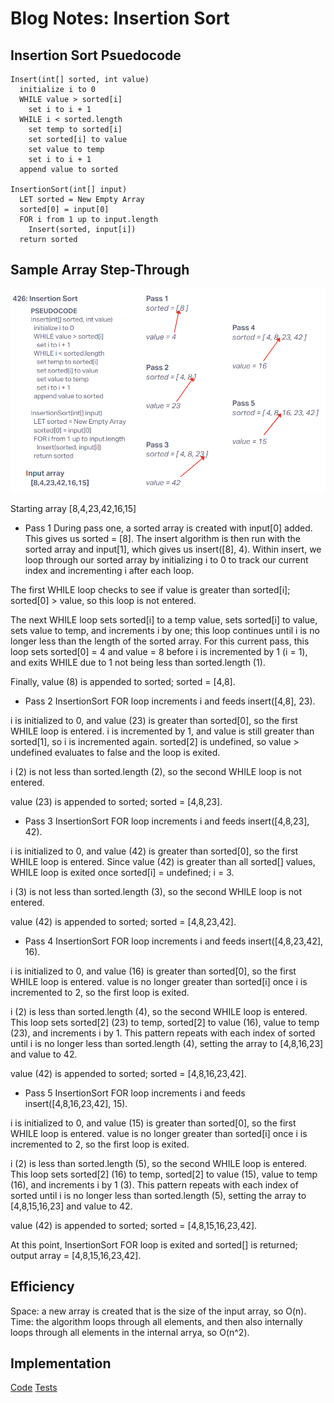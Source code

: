 # Blog Notes: Insertion Sort

## Insertion Sort Psuedocode

```pseudocode
Insert(int[] sorted, int value)
  initialize i to 0
  WHILE value > sorted[i]
    set i to i + 1
  WHILE i < sorted.length
    set temp to sorted[i]
    set sorted[i] to value
    set value to temp
    set i to i + 1
  append value to sorted

InsertionSort(int[] input)
  LET sorted = New Empty Array
  sorted[0] = input[0]
  FOR i from 1 up to input.length
    Insert(sorted, input[i])
  return sorted
  ```

## Sample Array Step-Through

![Insertion Sort Visualization](../../javascript/assets/426InsertionSort.png)

Starting array
[8,4,23,42,16,15]

- Pass 1
During pass one, a sorted array is created with input[0] added. This gives us sorted = [8]. The insert algorithm is then run with the sorted array and input[1], which gives us insert([8], 4). Within insert, we loop through our sorted array by initializing i to 0 to track our current index and incrementing i after each loop.

The first WHILE loop checks to see if value is greater than sorted[i]; sorted[0] > value, so this loop is not entered.

The next WHILE loop sets sorted[i] to a temp value, sets sorted[i] to value, sets value to temp, and increments i by one; this loop continues until i is no longer less than the length of the sorted array.  For this current pass, this loop sets sorted[0] = 4 and value = 8 before i is incremented by 1 (i = 1), and exits WHILE due to 1 not being less than sorted.length (1).

Finally, value (8) is appended to sorted; sorted = [4,8].

- Pass 2
InsertionSort FOR loop increments i and feeds insert([4,8], 23).

i is initialized to 0, and value (23) is greater than sorted[0], so the first WHILE loop is entered. i is incremented by 1, and value is still greater than sorted[1], so i is incremented again. sorted[2] is undefined, so value > undefined evaluates to false and the loop is exited.

i (2) is not less than sorted.length (2), so the second WHILE loop is not entered.

value (23) is appended to sorted; sorted = [4,8,23].

- Pass 3
InsertionSort FOR loop increments i and feeds insert([4,8,23], 42).

i is initialized to 0, and value (42) is greater than sorted[0], so the first WHILE loop is entered. Since value (42) is greater than all sorted[] values, WHILE loop is exited once sorted[i] = undefined; i = 3.

i (3) is not less than sorted.length (3), so the second WHILE loop is not entered.

value (42) is appended to sorted; sorted = [4,8,23,42].

- Pass 4
InsertionSort FOR loop increments i and feeds insert([4,8,23,42], 16).

i is initialized to 0, and value (16) is greater than sorted[0], so the first WHILE loop is entered. value is no longer greater than sorted[i] once i is incremented to 2, so the first loop is exited.

i (2) is less than sorted.length (4), so the second WHILE loop is entered. This loop sets sorted[2] (23) to temp, sorted[2] to value (16), value to temp (23), and increments i by 1. This pattern repeats with each index of sorted until i is no longer less than sorted.length (4), setting the array to [4,8,16,23] and value to 42.

value (42) is appended to sorted; sorted = [4,8,16,23,42].

- Pass 5
InsertionSort FOR loop increments i and feeds insert([4,8,16,23,42], 15).

i is initialized to 0, and value (15) is greater than sorted[0], so the first WHILE loop is entered. value is no longer greater than sorted[i] once i is incremented to 2, so the first loop is exited.

i (2) is less than sorted.length (5), so the second WHILE loop is entered. This loop sets sorted[2] (16) to temp, sorted[2] to value (15), value to temp (16), and increments i by 1 (3). This pattern repeats with each index of sorted until i is no longer less than sorted.length (5), setting the array to [4,8,15,16,23] and value to 42.

value (42) is appended to sorted; sorted = [4,8,15,16,23,42].

At this point, InsertionSort FOR loop is exited and sorted[] is returned; output array = [4,8,15,16,23,42].

## Efficiency

Space: a new array is created that is the size of the input array, so O(n).
Time: the algorithm loops through all elements, and then also internally loops through all elements in the internal arrya, so O(n^2).

## Implementation

[Code](index.js)
[Tests](./__test__/insertion-sort.test.js)
